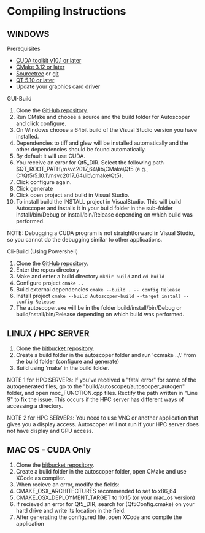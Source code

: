 # Compiling Instructions

## WINDOWS

Prerequisites

- [CUDA toolkit v10.1 or later](https://developer.nvidia.com/cuda-downloads?)
- [CMake 3.12 or later](https://cmake.org/)
- [Sourcetree](https://www.sourcetreeapp.com) or [git](https://git-scm.com/downloads)
- [QT 5.10 or later](https://www.qt.io/download)
- Update your graphics card driver

GUI-Build

1. Clone the [GitHub repository](https://github.com/BrownBiomechanics/Autoscoper).
2. Run CMake and choose a source and the build folder for Autoscoper and click configure.
  1. On Windows choose a 64bit build of the Visual Studio version you have installed.
  2. Dependencies to tiff and glew will be installed automatically and the other dependencies should be found automatically.
  3. By default it will use CUDA.
  4. You receive an error for Qt5_DIR. Select the following path $QT_ROOT_PATH\msvc2017_64\lib\CMake\Qt5 (e.g., C:\Qt5\5.10.1\msvc2017_64\lib\cmake\Qt5).
3. Click configure again.
4. Click generate
5. Click open project and build in Visual Studio.
6. To install build the INSTALL project in VisualStudio. This will build Autoscoper and installs it in your build folder in the sub-folder install/bin/Debug or install/bin/Release depending on which build was performed.

NOTE: Debugging a CUDA program is not straightforward in Visual Studio, so you cannot do the debugging similar to other applications.

Cli-Build (Using Powershell)
1. Clone the [GitHub repository](https://github.com/BrownBiomechanics/Autoscoper).
2. Enter the repos directory
3. Make and enter a build directory `mkdir build` and `cd build`
4. Configure project `cmake .. `
5. Build external dependencies `cmake --build . -- config Release`
6. Install project `cmake --build Autoscoper-build --target install -- config Release`
7. The autoscoper.exe will be in the folder build/install/bin/Debug or build/nstall/bin/Release depending on which build was performed.

## LINUX / HPC SERVER

1. Clone the [bitbucket repository](https://bitbucket.org/xromm/autoscoper-v2/src/BA_Playground/).
2. Create a build folder in the autoscoper folder and run 'ccmake ../.' from the build folder (configure and generate)
3. Build using 'make' in the build folder.

NOTE 1 for HPC SERVERs: If you've received a "fatal error" for some of the autogenerated files, go to the "build/autoscoper/autoscoper_autogen" folder, and open moc_FUNCTION.cpp files. Rectify the path written in "Line 9" to fix the issue. This occurs if the HPC server has different ways of accessing a directory.

NOTE 2 for HPC SERVERs: You need to use VNC or another application that gives you a display access. Autoscoper will not run if your HPC server does not have display and GPU access.

## MAC OS - CUDA Only

1. Clone the [bitbucket repository](https://bitbucket.org/xromm/autoscoper-v2/src/BA_Playground/).
2. Create a build folder in the autoscoper folder, open CMake and use XCode as compiler.
3. When recieve an error, modify the fields:
  1. CMAKE_OSX_ARCHITECTURES recommended to set to x86_64
  2. CMAKE_OSX_DEPLOYMENT_TARGET to 10.15 (or your mac_os version)
  3. If recieved an error for Qt5_DIR, search for (Qt5Config.cmake) on your hard drive and write its location in the field.
4. After generating the configured file, open XCode and compile the application
